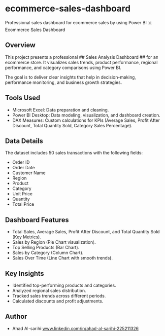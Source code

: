 # ecommerce-sales-dashboard
Professional sales dashboard for ecommerce sales by using Power BI
📊 Ecommerce Sales Dashboard

## Overview

This project presents a professional ## Sales Analysis Dashboard ## for an ecommerce store.
It visualizes sales trends, product performance, regional performance, and category comparisons using Power BI.

The goal is to deliver clear insights that help in decision-making, performance monitoring, and business growth strategies.



## Tools Used
 - Microsoft Excel: Data preparation and cleaning.
 - Power BI Desktop: Data modeling, visualization, and dashboard creation.
 - DAX Measures: Custom calculations for KPIs (Average Sales, Profit After Discount, Total Quantity Sold, Category Sales Percentage).



## Data Details

The dataset includes 50 sales transactions with the following fields:
 - Order ID
 - Order Date
 - Customer Name
 - Region
 - Product
 - Category
 - Unit Price
 - Quantity
 - Total Price



## Dashboard Features
 - Total Sales, Average Sales, Profit After Discount, and Total Quantity Sold (Key Metrics).
 - Sales by Region (Pie Chart visualization).
 - Top Selling Products (Bar Chart).
 - Sales by Category (Column Chart).
 - Sales Over Time (Line Chart with smooth trends).



## Key Insights
 - Identified top-performing products and categories.
 - Analyzed regional sales distribution.
 - Tracked sales trends across different periods.
 - Calculated discounts and profit adjustments.



## Author
 - Ahad Al-sarihi
 www.linkedin.com/in/ahad-al-sarihi-225211326

